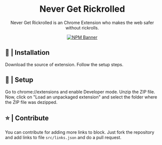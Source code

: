 <div align="center">
  <h1>Never Get Rickrolled</h1>
  <p>Never Get Rickrolled is an Chrome Extension who makes the web safer without rickrolls.</p>
  <p>
    <a href="https://www.npmjs.com/package/discord-buttons"><img src="https://nodei.co/npm/discord-buttons.png?downloads=true&stars=true" alt="NPM Banner"></a>
  </p>
</div>

## 📂 | Installation
Download the source of extension.
Follow the setup steps.

## 📜 | Setup
Go to chrome://extensions and enable Developer mode.
Unzip the ZIP file.
Now, click on "Load an unpackaged extension" and select the folder where the ZIP file was dezipped.

## ⭐ | Contribute
You can contribute for adding more links to block.
Just fork the repository and add links to file `src/links.json` and do a pull request.
